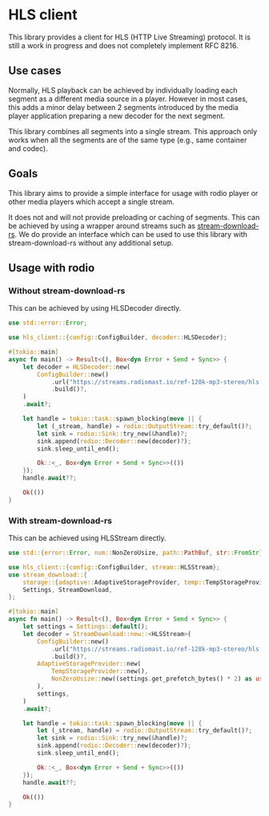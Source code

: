 # HLS client

This library provides a client for HLS (HTTP Live Streaming) protocol. It is still a work in progress and does not completely implement RFC 8216.

## Use cases

Normally, HLS playback can be achieved by individually loading each segment as a different media source in a player. However in most cases, this adds a minor delay between 2 segments introduced by the media player application preparing a new decoder for the next segment.

This library combines all segments into a single stream. This approach only works when all the segments are of the same type (e.g., same container and codec).

## Goals

This library aims to provide a simple interface for usage with rodio player or other media players which accept a single stream.

It does not and will not provide preloading or caching of segments. This can be achieved by using a wrapper around streams such as [stream-download-rs](https://github.com/aschey/stream-download-rs). We do provide an interface which can be used to use this library with stream-download-rs without any additional setup.

## Usage with rodio

### Without stream-download-rs

This can be achieved by using HLSDecoder directly.
```rust
use std::error::Error;

use hls_client::{config::ConfigBuilder, decoder::HLSDecoder};

#[tokio::main]
async fn main() -> Result<(), Box<dyn Error + Send + Sync>> {
    let decoder = HLSDecoder::new(
        ConfigBuilder::new()
            .url("https://streams.radiomast.io/ref-128k-mp3-stereo/hls.m3u8")?
            .build()?,
    )
    .await?;

    let handle = tokio::task::spawn_blocking(move || {
        let (_stream, handle) = rodio::OutputStream::try_default()?;
        let sink = rodio::Sink::try_new(&handle)?;
        sink.append(rodio::Decoder::new(decoder)?);
        sink.sleep_until_end();

        Ok::<_, Box<dyn Error + Send + Sync>>(())
    });
    handle.await??;

    Ok(())
}
```

### With stream-download-rs

This can be achieved using HLSStream directly.

```rust
use std::{error::Error, num::NonZeroUsize, path::PathBuf, str::FromStr};

use hls_client::{config::ConfigBuilder, stream::HLSStream};
use stream_download::{
    storage::{adaptive::AdaptiveStorageProvider, temp::TempStorageProvider},
    Settings, StreamDownload,
};

#[tokio::main]
async fn main() -> Result<(), Box<dyn Error + Send + Sync>> {
    let settings = Settings::default();
    let decoder = StreamDownload::new::<HLSStream>(
        ConfigBuilder::new()
            .url("https://streams.radiomast.io/ref-128k-mp3-stereo/hls.m3u8")?
            .build()?,
        AdaptiveStorageProvider::new(
            TempStorageProvider::new(),
            NonZeroUsize::new((settings.get_prefetch_bytes() * 2) as usize).unwrap(),
        ),
        settings,
    )
    .await?;

    let handle = tokio::task::spawn_blocking(move || {
        let (_stream, handle) = rodio::OutputStream::try_default()?;
        let sink = rodio::Sink::try_new(&handle)?;
        sink.append(rodio::Decoder::new(decoder)?);
        sink.sleep_until_end();

        Ok::<_, Box<dyn Error + Send + Sync>>(())
    });
    handle.await??;

    Ok(())
}
```
